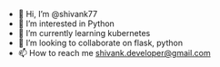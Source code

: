- 👋 Hi, I’m @shivank77
- 👀 I’m interested in Python
- 🌱 I’m currently learning kubernetes
- 💞️ I’m looking to collaborate on flask, python
- 📫 How to reach me shivank.developer@gmail.com


